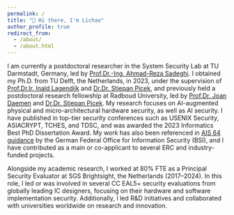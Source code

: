 ```yaml
---
permalink: /
title: "👋 Hi there, I'm Lichao"
author_profile: true
redirect_from: 
  - /about/
  - /about.html
---
```


I am currently a postdoctoral researcher in the System Security Lab at TU Darmstadt, Germany, led by [Prof.Dr.-Ing. Ahmad-Reza Sadeghi](https://www.informatik.tu-darmstadt.de/systemsecurity/people_sys/people_details_sys_45184.en.jsp). I obtained my Ph.D. from TU Delft, the Netherlands, in 2023, under the supervision of [Prof.Dr.Ir. Inald Lagendijk](https://www.tudelft.nl/staff/r.l.lagendijk/) and [Dr.Dr. Stjepan Picek](https://www.ru.nl/en/people/picek-s), and previously held a postdoctoral research fellowship at Radboud University, led by [Prof.Dr. Joan Daemen](https://cs.ru.nl/~joan/) and [Dr.Dr. Stjepan Picek](https://www.ru.nl/en/people/picek-s). My research focuses on AI-augmented physical and micro-architectural hardware security, as well as AI security. I have published in top-tier security conferences such as USENIX Security, ASIACRYPT, TCHES, and TDSC, and was awarded the 2023 Informatics Best PhD Dissertation Award. My work has also been referenced in [AIS 64 guidance](https://www.bsi.bund.de/SharedDocs/Downloads/DE/BSI/Zertifizierung/Interpretationen/AIS_46_AI_guide.pdf?__blob=publicationFile&v=7) by the German Federal Office for Information Security (BSI), and I have contributed as a main or co-applicant to several ERC and industry-funded projects.

Alongside my academic research, I worked at 80% FTE as a Principal Security Evaluator at SGS Brightsight, the Netherlands (2017–2024). In this role, I led or was involved in several CC EAL5+ security evaluations from globally leading IC designers, focusing on their hardware and software implementation security. Additionally, I led R&D initiatives and collaborated with universities worldwide on research and innovation.
